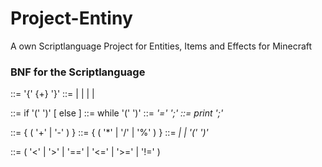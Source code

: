 # Project-Entiny
A own Scriptlanguage Project for Entities, Items and Effects for Minecraft

### BNF for the Scriptlanguage

<block> ::= '{' {<statement>+} '}'
<statement> ::= <if> | <while> | <block> | <print> | <assignment>

<if> ::= if '(' <boolCond> ')' <statement> [ else <statement> ]
<while> ::= while '(' <boolCond> ')' <statement>
<assignment> ::= <var> '=' <numExpr> ';'
<print> ::= print <var> ';'

<numExpr> ::= <numProduct> { ( '+' | '-' ) <numProduct> }
<numProduct> ::= <numLiteral> { ( '*' | '/' | '%' ) <numLiteral> }
<numLiteral> ::= <var> | <number> | '(' <numExpr> ')'
  
<boolCond> ::= <numExpr> ( '<' | '>' | '==' | '<=' | '>=' | '!=' ) <numExpr> 
